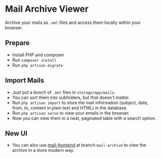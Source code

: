 # Mail Archive Viewer

Archive your mails as `.eml` files and access them locally within your browser.

## Prepare

-   Install PHP and composer
-   Run `composer install`
-   Run `php artisan migrate`

## Import Mails

-   Just put a bunch of `.eml` files in `storage/app/mails`.
-   You can sort them into subfolders, but that doesn't matter.
-   Run `php artisan import` to store the mail information (subject, date, from, to, content in plain text and HTML) in the database.
-   Run `php artisan serve` to view your emails in the browser.
-   Now you can view them in a neat, paginated table with a search option.

## New UI

-   You can also use [mail-frontend](https://github.com/Gehmasse/mail-frontend/tree/mail-archive) at branch `mail-archive` to view the archive in a more modern way.
